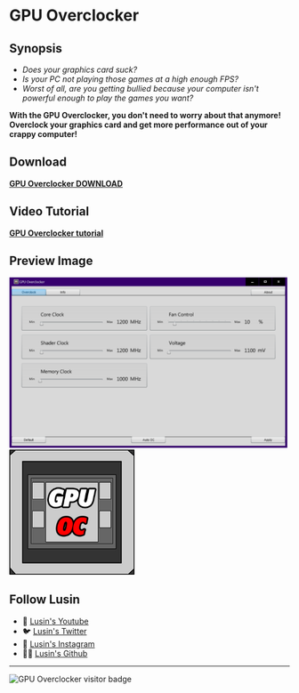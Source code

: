 # GPU Overclocker

## Synopsis
* *Does your graphics card suck?*
* *Is your PC not playing those games at a high enough FPS?*
* *Worst of all, are you getting bullied because your computer isn't powerful enough to play the games you want?*

**With the GPU Overclocker, you don't need to worry about that anymore!  Overclock your graphics card and get more performance out of your crappy computer!**


## Download
**[GPU Overclocker DOWNLOAD](https://github.com/Lusin333/GPU-Overclocker/releases/download/2022-06-26/GPU.Overclocker.exe)**

## Video Tutorial
**[GPU Overclocker tutorial](https://youtu.be/Lzg2tZ4UDVI)**

## Preview Image
<div id="Preview Images">
  <img src="https://raw.githubusercontent.com/Lusin333/GPU-Overclocker/master/GPU%20Overclocker%20Preview%20Pic.png" data-canonical-src="https://raw.githubusercontent.com/Lusin333/GPU-Overclocker/master/GPU%20Overclocker%20Preview%20Pic.png" width="500" />
</a>
<img src="https://raw.githubusercontent.com/Lusin333/GPU-Overclocker/master/GPU%20Overclocker%20Icon%20-%20Lusin.png" data-canonical-src="https://raw.githubusercontent.com/Lusin333/GPU-Overclocker/master/GPU%20Overclocker%20Icon%20-%20Lusin.png" width="225" />
</div>


## Follow Lusin
* 🎥 [Lusin's Youtube](https://www.Youtube.com/c/Lusin333?sub_confirmation=1)
* 🐦 [Lusin's Twitter](https://Twitter.com/Lusin333)
* 📸 [Lusin's Instagram](https://www.instagram.com/Lusin.333)
* 👩‍💻 [Lusin's Github](https://Github.com/Lusin333)

***

![GPU Overclocker visitor badge](https://visitor-badge.glitch.me/badge?page_id=Lusin.GPU-Overclocker-visitor-badge&left_text=GPU%20Overclocker%20Visitors)
